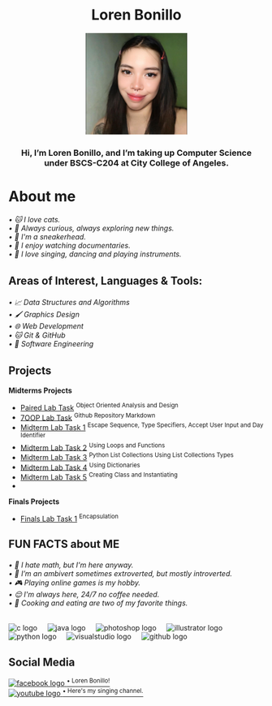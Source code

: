 <h1 align="center">Loren Bonillo</h1>


<div align="center">
  <img height="200" src="loren.jpg"  />
</div>

<h3 align="center">Hi, I’m Loren Bonillo, and I’m taking up Computer Science under BSCS-C204 at City College of Angeles.</h3>
<h1 align="left">About me</h1>
<h6 align="left">
  • 🐱 I love cats.<br>
  • 🌱 Always curious, always exploring new things.<br>
  • 👠 I'm a sneakerhead.<br>
  • 🎥 I enjoy watching documentaries.<br>
  • 🎤 I love singing, dancing and playing instruments.</h6>
  </p>
  
<h2 align="left">Areas of Interest, Languages & Tools:</h2>
<h6 align="left">
  •  📈 Data Structures and Algorithms<br>
  • 🖌️ Graphics Design<br>
  • 🌐 Web Development<br>
  • 🐱 Git & GitHub<br>
  • 🔧 Software Engineering</h6>
</p>

<h2 align="left">Projects</h2>

**Midterms Projects**  
- [Paired Lab Task](https://github.com/lorenbonillo58/7OOP-Lab-Task/blob/main/Midtermlabtask/Midterm%20Paired%20Task.pdf) <sup> Object Oriented Analysis and Design </sup>
- [7OOP Lab Task](https://github.com/lorenbonillo58/7OOP-Lab-Task/blob/main/Midtermlabtask/Midterm%20Lab%20task%201.pdf)  <sup> Github Repository Markdown </sup>
- [Midterm Lab Task 1](https://github.com/lorenbonillo58/7OOP-Lab-Task/blob/main/Midtermlabtask/Midterm%20Lab%20Task%202.pdf)  <sup> Escape Sequence, Type Specifiers, Accept User Input and Day Identifier </sup>
- [Midterm Lab Task 2](https://github.com/lorenbonillo58/7OOP-Lab-Task/blob/main/Midtermlabtask/Midterm%20Lab%20Task%202.pdf)  <sup> Using Loops and Functions </sup>
- [Midterm Lab Task 3](https://github.com/lorenbonillo58/7OOP-Lab-Task/blob/main/Midtermlabtask/Midterm%20Lab%20Task%203%20-%20Python%20List%20Collections.pdf)  <sup> Python List Collections Using List Collections Types </sup>
- [Midterm Lab Task 4](https://github.com/lorenbonillo58/7OOP-Lab-Task/blob/main/Midtermlabtask/Midterm%20Lab%20Task%204.pdf)  <sup> Using Dictionaries </sup>
- [Midterm Lab Task 5](https://github.com/lorenbonillo58/7OOP-Lab-Task/blob/main/Midtermlabtask/Midterm%20Task%205%20Bonillo.pdf) <sup> Creating Class and Instantiating </sup>
- 
**Finals Projects**  
- [Finals Lab Task 1](#) <sup> Encapsulation </sup>
  </p>

<h2 align="left">FUN FACTS about ME</h2>
<h6 align="left">
  • 🤯 I hate math, but I'm here anyway.<br>
  • 👩 I’m an ambivert sometimes extroverted, but mostly introverted.<br>
  • 🎮 Playing online games is my hobby.<br>
  • 😌 I'm always here, 24/7 no coffee needed.<br>
  • 🍝 Cooking and eating are two of my favorite things.</h6>
</p>

<div align="left">
  <img src="https://cdn.jsdelivr.net/gh/devicons/devicon/icons/c/c-original.svg" height="40" alt="c logo"  />
  <img width="12" />
  <img src="https://cdn.jsdelivr.net/gh/devicons/devicon/icons/java/java-original.svg" height="40" alt="java logo"  />
  <img width="12" />
  <img src="https://cdn.jsdelivr.net/gh/devicons/devicon/icons/photoshop/photoshop-plain.svg" height="40" alt="photoshop logo"  />
  <img width="12" />
  <img src="https://cdn.jsdelivr.net/gh/devicons/devicon/icons/illustrator/illustrator-plain.svg" height="40" alt="illustrator logo"  />
  <img width="12" />
  <img src="https://cdn.jsdelivr.net/gh/devicons/devicon/icons/python/python-original.svg" height="40" alt="python logo"  />
  <img width="12" />
  <img src="https://cdn.jsdelivr.net/gh/devicons/devicon/icons/visualstudio/visualstudio-plain.svg" height="40" alt="visualstudio logo"  />
  <img width="12" />
  <img src="https://cdn.jsdelivr.net/gh/devicons/devicon/icons/github/github-original.svg" height="40" alt="github logo"  />
</div>
</p>

<h2 align="left">Social Media</h2>
<div align="left"> 
  
  <a href="https://www.facebook.com/lorenbonillo">
    <img src="https://cdn.simpleicons.org/facebook/1877F2" width="30" height="30" alt="facebook logo"  />
    <sup>• Loren Bonillo!</sup>
  </a><br>
  
  <a href="https://www.youtube.com/channel/UCeGyIW5X-NfGSvF5SEfdWiw">
    <img src="https://cdn.simpleicons.org/youtube/FF0000" width="25" height="25" alt="youtube logo"  />
    <sup>• Here's my singing channel.</sup>
  </a>
</div>
